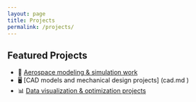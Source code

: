 ```yaml
---
layout: page
title: Projects
permalink: /projects/
---
```


## Featured Projects
- 🚀 [Aerospace modeling & simulation work](https://github.com/yourusername/aerospace-sim)  
- 🖥️ [CAD models and mechanical design projects] (cad.md )
- 📊 [Data visualization & optimization projects](https://github.com/yourusername/data-viz)  
